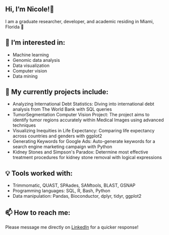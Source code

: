 ## Hi, I’m Nicole!🥼
I am a graduate researcher, developer, and academic residing in Miami, Florida 📍

## 👀 I’m interested in: 
- Machine learning
- Genomic data analysis
- Data visualization
- Computer vision
- Data mining

## 🌱 My currently projects include:
- Analyzing International Debt Statistics: Diving into international debt analysis from The World Bank with SQL queries
- TumorSegmentation Computer Vision Project: The project aims to identify tumor regions accurately within Medical Images using advanced techniques
- Visualizing Inequities in Life Expectancy: Comparing life expectancy across countries and genders with ggplot2
- Generating Keywords for Google Ads: Auto-generate keywords for a search engine marketing campaign with Python
- Kidney Stones and Simpson's Paradox: Determine most effective treatment procedures for kidney stone removal with logical expressions

## 💡 Tools worked with:
- Trimmomatic, QUAST, SPAades, SAMtools, BLAST, GSNAP
- Programming languages: SQL, R, Bash, Python 
- Data manipulation: Pandas, Bioconductor, dplyr, tidyr, ggplot2


## 📫 How to reach me:
Please message me directly on [LinkedIn](https://www.linkedin.com/in/nicole-rodriguez-0aa111250?lipi=urn%3Ali%3Apage%3Ad_flagship3_profile_view_base_contact_details%3BtkRV7%2F0%2FR8qapvCMQxyNGQ%3D%3D) for a quicker response!

  
